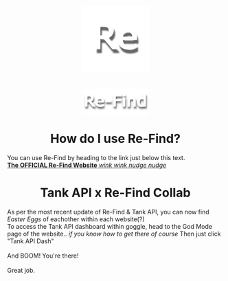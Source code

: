 <p align="center">
  <img width="156" align="center" src="https://github.com/NicohIas/goggle/blob/main/%40Extras/reupmini.png">
</p>

<h1 align="center">
  <img width="156" align="center" src="https://github.com/NicohIas/goggle/blob/main/%40Extras/REFIND.png">
</h1>

<h1 align="center">
  How do I use Re-Find?
</h1>

You can use Re-Find by heading to the link just below this text. <br> [**The OFFICIAL Re-Find Website** *wink wink nudge nudge*](https://nicohlasdev.github.io/Re-Find/)

<h1 align="center">
  Tank API x Re-Find Collab
</h1>

As per the most recent update of Re-Find & Tank API, you can now find *Easter Eggs* of eachother within each website(?)
<br>
To access the Tank API dashboard within goggle, head to the God Mode page of the website.. *if you know how to get there of course*
Then just click "Tank API Dash"
<br>
<br>
And BOOM! You're there!
<br>
<br>
Great job.
